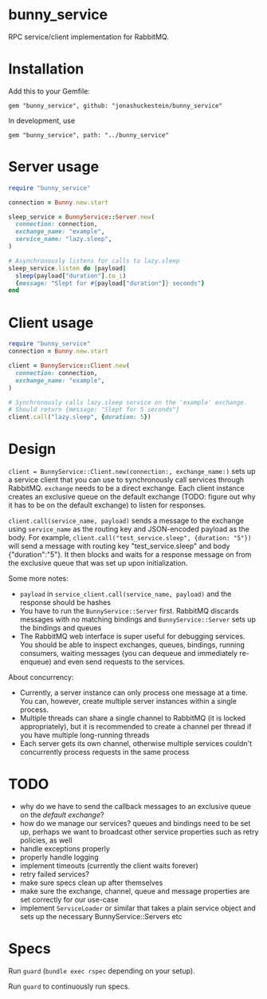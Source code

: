# bunny_service

RPC service/client implementation for RabbitMQ.

# Installation

Add this to your Gemfile:

```
gem "bunny_service", github: "jonashuckestein/bunny_service"
```

In development, use 

```
gem "bunny_service", path: "../bunny_service"
```

# Server usage
```ruby
require "bunny_service"

connection = Bunny.new.start

sleep_service = BunnyService::Server.new(
  connection: connection, 
  exchange_name: "example",
  service_name: "lazy.sleep",
)

# Asynchronously listens for calls to lazy.sleep
sleep_service.listen do |payload|
  sleep(payload["duration"].to_i)
  {message: "Slept for #{payload["duration"]} seconds"}  
end

```

# Client usage

```ruby
require "bunny_service"
connection = Bunny.new.start

client = BunnyService::Client.new(
  connection: connection,
  exchange_name: "example",
)

# Synchronously calls lazy.sleep service on the 'example' exchange.
# Should return {message: "Slept for 5 seconds"}
client.call("lazy.sleep", {duration: 5})

```

# Design
`client = BunnyService::Client.new(connection:, exchange_name:)` sets up a service client that you can use to synchronously call services through RabbitMQ. 
`exchange` needs to be a direct exchange. Each client instance creates an exclusive queue on the default exchange (TODO: figure out why it has to be on the default exchange) to listen for responses.

`client.call(service_name, payload)` sends a message to the exchange using `service_name` as the routing key and JSON-encoded payload as the body. For example,  `client.call("test_service.sleep", {duration: "5"})` will send a message with routing key "test_service.sleep" and body {"duration":"5"}. It then blocks and waits for a response message on from the exclusive queue that was set up upon initialization.

Some more notes:

  - `payload` in `service_client.call(service_name, payload)` and the response should be hashes
  - You have to run the `BunnyService::Server` first. RabbitMQ discards messages with no matching bindings and `BunnyService::Server` sets up the bindings and queues 
  - The RabbitMQ web interface is super useful for debugging services. You should be able to inspect exchanges, queues, bindings, running consumers, waiting messages (you can dequeue and immediately re-enqueue) and even send requests to the services.

About concurrency:

 - Currently, a server instance can only process one message at a time. You can, however, create multiple server instances within a single process.
 - Multiple threads can share a single channel to RabbitMQ (it is locked appropriately), but it is recommended to create a channel per thread if you have multiple long-running threads
 - Each server gets its own channel, otherwise multiple services couldn't concurrently process requests in the same process

# TODO

 - why do we have to send the callback messages to an exclusive queue on the _default exchange_?
 - how do we manage our services? queues and bindings need to be set up, perhaps we want to broadcast other service properties such as retry policies, as well
 - handle exceptions properly
 - properly handle logging
 - implement timeouts (currently the client waits forever)
 - retry failed services?
 - make sure specs clean up after themselves
 - make sure the exchange, channel, queue and message properties are set correctly for our use-case
 - implement `ServiceLoader` or similar that takes a plain service object and sets up the necessary BunnyService::Servers etc

# Specs
Run `guard` (`bundle exec rspec` depending on your setup).

Run `guard` to continuously run specs.
